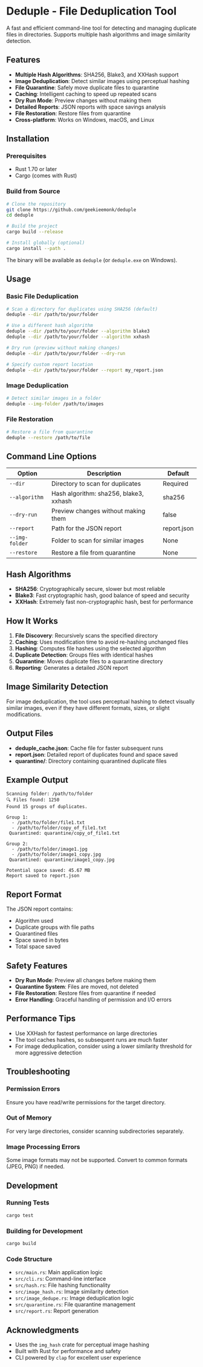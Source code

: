 # Deduple - File Deduplication Tool

A fast and efficient command-line tool for detecting and managing duplicate files in directories. Supports multiple hash algorithms and image similarity detection.

## Features

- **Multiple Hash Algorithms**: SHA256, Blake3, and XXHash support
- **Image Deduplication**: Detect similar images using perceptual hashing
- **File Quarantine**: Safely move duplicate files to quarantine
- **Caching**: Intelligent caching to speed up repeated scans
- **Dry Run Mode**: Preview changes without making them
- **Detailed Reports**: JSON reports with space savings analysis
- **File Restoration**: Restore files from quarantine
- **Cross-platform**: Works on Windows, macOS, and Linux

## Installation

### Prerequisites

- Rust 1.70 or later
- Cargo (comes with Rust)

### Build from Source

```bash
# Clone the repository
git clone https://github.com/geekieemonk/deduple
cd deduple

# Build the project
cargo build --release

# Install globally (optional)
cargo install --path .
```

The binary will be available as `deduple` (or `deduple.exe` on Windows).

## Usage

### Basic File Deduplication

```bash
# Scan a directory for duplicates using SHA256 (default)
deduple --dir /path/to/your/folder

# Use a different hash algorithm
deduple --dir /path/to/your/folder --algorithm blake3
deduple --dir /path/to/your/folder --algorithm xxhash

# Dry run (preview without making changes)
deduple --dir /path/to/your/folder --dry-run

# Specify custom report location
deduple --dir /path/to/your/folder --report my_report.json
```

### Image Deduplication

```bash
# Detect similar images in a folder
deduple --img-folder /path/to/images
```

### File Restoration

```bash
# Restore a file from quarantine
deduple --restore /path/to/file
```

## Command Line Options

| Option | Description | Default |
|--------|-------------|---------|
| `--dir` | Directory to scan for duplicates | Required |
| `--algorithm` | Hash algorithm: sha256, blake3, xxhash | sha256 |
| `--dry-run` | Preview changes without making them | false |
| `--report` | Path for the JSON report | report.json |
| `--img-folder` | Folder to scan for similar images | None |
| `--restore` | Restore a file from quarantine | None |

## Hash Algorithms

- **SHA256**: Cryptographically secure, slower but most reliable
- **Blake3**: Fast cryptographic hash, good balance of speed and security
- **XXHash**: Extremely fast non-cryptographic hash, best for performance

## How It Works

1. **File Discovery**: Recursively scans the specified directory
2. **Caching**: Uses modification time to avoid re-hashing unchanged files
3. **Hashing**: Computes file hashes using the selected algorithm
4. **Duplicate Detection**: Groups files with identical hashes
5. **Quarantine**: Moves duplicate files to a quarantine directory
6. **Reporting**: Generates a detailed JSON report

## Image Similarity Detection

For image deduplication, the tool uses perceptual hashing to detect visually similar images, even if they have different formats, sizes, or slight modifications.

## Output Files

- **deduple_cache.json**: Cache file for faster subsequent runs
- **report.json**: Detailed report of duplicates found and space saved
- **quarantine/**: Directory containing quarantined duplicate files

## Example Output

```
Scanning folder: /path/to/folder
🔍 Files found: 1250
Found 15 groups of duplicates.

Group 1:
  - /path/to/folder/file1.txt
  - /path/to/folder/copy_of_file1.txt
 Quarantined: quarantine/copy_of_file1.txt

Group 2:
  - /path/to/folder/image1.jpg
  - /path/to/folder/image1_copy.jpg
 Quarantined: quarantine/image1_copy.jpg

Potential space saved: 45.67 MB
Report saved to report.json
```

## Report Format

The JSON report contains:
- Algorithm used
- Duplicate groups with file paths
- Quarantined files
- Space saved in bytes
- Total space saved

## Safety Features

- **Dry Run Mode**: Preview all changes before making them
- **Quarantine System**: Files are moved, not deleted
- **File Restoration**: Restore files from quarantine if needed
- **Error Handling**: Graceful handling of permission and I/O errors

## Performance Tips

- Use XXHash for fastest performance on large directories
- The tool caches hashes, so subsequent runs are much faster
- For image deduplication, consider using a lower similarity threshold for more aggressive detection

## Troubleshooting

### Permission Errors
Ensure you have read/write permissions for the target directory.

### Out of Memory
For very large directories, consider scanning subdirectories separately.

### Image Processing Errors
Some image formats may not be supported. Convert to common formats (JPEG, PNG) if needed.

## Development

### Running Tests

```bash
cargo test
```

### Building for Development

```bash
cargo build
```

### Code Structure

- `src/main.rs`: Main application logic
- `src/cli.rs`: Command-line interface
- `src/hash.rs`: File hashing functionality
- `src/image_hash.rs`: Image similarity detection
- `src/image_dedupe.rs`: Image deduplication logic
- `src/quarantine.rs`: File quarantine management
- `src/report.rs`: Report generation



## Acknowledgments

- Uses the `img_hash` crate for perceptual image hashing
- Built with Rust for performance and safety
- CLI powered by `clap` for excellent user experience 
